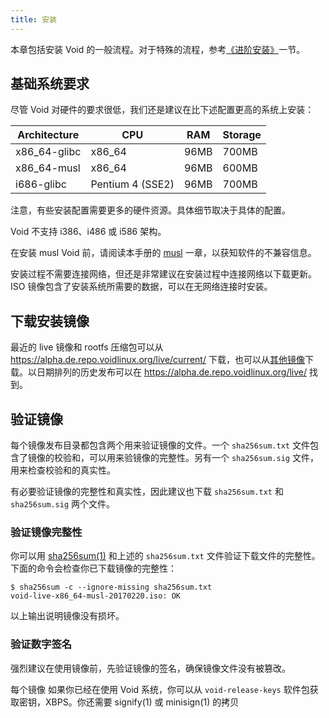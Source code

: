 ```yaml
---
title: 安装
---
```


本章包括安装 Void 的一般流程。对于特殊的流程，参考[《进阶安装》](#)一节。

## 基础系统要求

尽管 Void 对硬件的要求很低，我们还是建议在比下述配置更高的系统上安装：

| Architecture | CPU              | RAM  | Storage |
| ------------ | ---------------- | ---- | ------- |
| x86_64-glibc | x86_64           | 96MB | 700MB   |
| x86_64-musl  | x86_64           | 96MB | 600MB   |
| i686-glibc   | Pentium 4 (SSE2) | 96MB | 700MB   |

注意，有些安装配置需要更多的硬件资源。具体细节取决于具体的配置。

Void 不支持 i386、i486 或 i586 架构。

在安装 musl Void 前，请阅读本手册的 [musl](#) 一章，以获知软件的不兼容信息。

安装过程不需要连接网络，但还是非常建议在安装过程中连接网络以下载更新。ISO 镜像包含了安装系统所需要的数据，可以在无网络连接时安装。

## 下载安装镜像

最近的 live 镜像和 rootfs 压缩包可以从 https://alpha.de.repo.voidlinux.org/live/current/ 下载，也可以从[其他镜像](https://docs.voidlinux.org/xbps/repositories/mirrors/index.html)下载。以日期排列的历史发布可以在 https://alpha.de.repo.voidlinux.org/live/ 找到。

## 验证镜像

每个镜像发布目录都包含两个用来验证镜像的文件。一个 `sha256sum.txt` 文件包含了镜像的校验和，可以用来验镜像的完整性。另有一个 `sha256sum.sig` 文件，用来检查校验和的真实性。

有必要验证镜像的完整性和真实性，因此建议也下载 `sha256sum.txt` 和 `sha256sum.sig` 两个文件。

### 验证镜像完整性

你可以用 [sha256sum(1)](https://man.voidlinux.org/sha256sum.1) 和上述的 `sha256sum.txt` 文件验证下载文件的完整性。下面的命令会检查你已下载镜像的完整性：

```
$ sha256sum -c --ignore-missing sha256sum.txt
void-live-x86_64-musl-20170220.iso: OK
```

以上输出说明镜像没有损坏。

### 验证数字签名

强烈建议在使用镜像前，先验证镜像的签名，确保镜像文件没有被篡改。

每个镜像
如果你已经在使用 Void 系统，你可以从 `void-release-keys` 软件包获取密钥，XBPS。你还需要 signify(1) 或 minisign(1) 的拷贝
